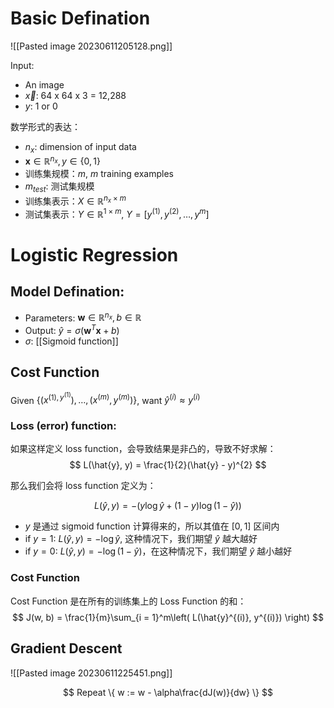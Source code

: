 # Basic Defination

![[Pasted image 20230611205128.png]]

Input:

- An image
- $\vec{x}$: 64 x 64 x 3 = 12,288
- $y$: 1 or 0

数学形式的表达：
- $n_x$: dimension of input data
- $\boldsymbol{x} \in \mathbb{R}^{n_{x}}, y \in \{0, 1\}$
- 训练集规模：$m$, $m$ training examples
- $m_{test}$: 测试集规模
- 训练集表示：$X \in \mathbb{R}^{n_x \times m}$
- 测试集表示：$Y \in \mathbb{R}^{1 \times m}$, $Y = [y^{(1)}, y^{(2)}, \dots, y^{m}]$


# Logistic Regression

## Model Defination: 

- Parameters: $\boldsymbol{w} \in \mathbb{R}^{n_{x}}, b \in \mathbb{R}$
- Output: $\hat{y} = \sigma(\boldsymbol{w}^T\boldsymbol{x} + b)$
- $\sigma$: [[Sigmoid function]]

## Cost Function

Given $\{(x^{(1), y^{(1)}}), \dots, (x^{(m)}, y^{(m)})\}$, want $\hat{y}^{(i)} \approx y^{(i)}$

### Loss (error) function: 

如果这样定义 loss function，会导致结果是非凸的，导致不好求解：
$$
L(\hat{y}, y) = \frac{1}{2}(\hat{y} - y)^{2}
$$

那么我们会将 loss function 定义为：

$$
L(\hat{y}, y) = -\left(y\log{\hat{y}} + (1-y)\log{(1 - \hat{y}})\right)
$$

- $y$ 是通过 sigmoid function 计算得来的，所以其值在 $[0, 1]$ 区间内
- if $y = 1$: $L(\hat{y}, y) = -\log{\hat{y}}$, 这种情况下，我们期望 $\hat{y}$ 越大越好
- if $y = 0$: $L(\hat{y}, y) = -\log{(1 - \hat{y})}$，在这种情况下，我们期望 $\hat{y}$ 越小越好

### Cost Function

Cost Function 是在所有的训练集上的 Loss Function 的和：
$$
J(w, b) = \frac{1}{m}\sum_{i = 1}^m\left( 
L(\hat{y}^{(i)}, y^{(i)})
\right)
$$

## Gradient Descent

![[Pasted image 20230611225451.png]]

$$
Repeat \{
w := w - \alpha\frac{dJ(w)}{dw}
\}
$$

